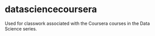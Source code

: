 datasciencecoursera
===================

Used for classwork associated with the Coursera courses in the Data Science series. 
